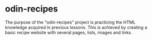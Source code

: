 # odin-recipes
The purpose of the "odin-recipes" project is practicing the HTML knowledge acquired in previous lessons. This is achieved by creating a basic recipe website with several pages, lists, images and links.